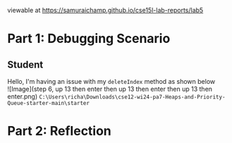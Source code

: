 viewable at https://samuraichamp.github.io/cse15l-lab-reports/lab5
# Part 1: Debugging Scenario
## Student
Hello, I'm having an issue with my `deleteIndex` method as shown below<br>
![Image](step 6, up 13 then enter then up 13 then enter then up 13 then enter.png)
`C:\Users\richa\Downloads\cse12-wi24-pa7-Heaps-and-Priority-Queue-starter-main\starter`

# Part 2: Reflection
